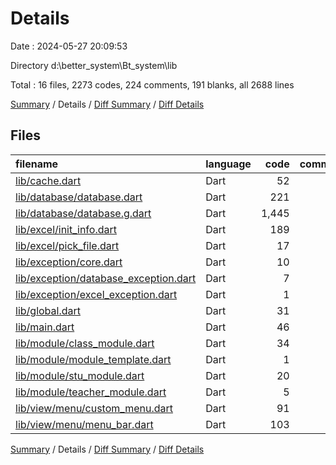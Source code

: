 # Details

Date : 2024-05-27 20:09:53

Directory d:\\better_system\\Bt_system\\lib

Total : 16 files,  2273 codes, 224 comments, 191 blanks, all 2688 lines

[Summary](results.md) / Details / [Diff Summary](diff.md) / [Diff Details](diff-details.md)

## Files
| filename | language | code | comment | blank | total |
| :--- | :--- | ---: | ---: | ---: | ---: |
| [lib/cache.dart](/lib/cache.dart) | Dart | 52 | 2 | 15 | 69 |
| [lib/database/database.dart](/lib/database/database.dart) | Dart | 221 | 36 | 35 | 292 |
| [lib/database/database.g.dart](/lib/database/database.g.dart) | Dart | 1,445 | 2 | 63 | 1,510 |
| [lib/excel/init_info.dart](/lib/excel/init_info.dart) | Dart | 189 | 136 | 17 | 342 |
| [lib/excel/pick_file.dart](/lib/excel/pick_file.dart) | Dart | 17 | 0 | 3 | 20 |
| [lib/exception/core.dart](/lib/exception/core.dart) | Dart | 10 | 0 | 3 | 13 |
| [lib/exception/database_exception.dart](/lib/exception/database_exception.dart) | Dart | 7 | 0 | 3 | 10 |
| [lib/exception/excel_exception.dart](/lib/exception/excel_exception.dart) | Dart | 1 | 0 | 1 | 2 |
| [lib/global.dart](/lib/global.dart) | Dart | 31 | 13 | 10 | 54 |
| [lib/main.dart](/lib/main.dart) | Dart | 46 | 0 | 7 | 53 |
| [lib/module/class_module.dart](/lib/module/class_module.dart) | Dart | 34 | 2 | 4 | 40 |
| [lib/module/module_template.dart](/lib/module/module_template.dart) | Dart | 1 | 0 | 1 | 2 |
| [lib/module/stu_module.dart](/lib/module/stu_module.dart) | Dart | 20 | 23 | 10 | 53 |
| [lib/module/teacher_module.dart](/lib/module/teacher_module.dart) | Dart | 5 | 0 | 2 | 7 |
| [lib/view/menu/custom_menu.dart](/lib/view/menu/custom_menu.dart) | Dart | 91 | 3 | 7 | 101 |
| [lib/view/menu/menu_bar.dart](/lib/view/menu/menu_bar.dart) | Dart | 103 | 7 | 10 | 120 |

[Summary](results.md) / Details / [Diff Summary](diff.md) / [Diff Details](diff-details.md)